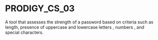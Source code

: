 # PRODIGY_CS_03
A tool that assesses the strength of a password based on criteria such as length, presence of uppercase and lowercase letters , numbers , and special characters.
